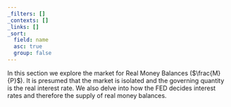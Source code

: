 ```yaml
---
_filters: []
_contexts: []
_links: []
_sort:
  field: name
  asc: true
  group: false
---
```

In this section we explore the market for Real Money Balances ($\frac{M}{P}$). It is presumed that the market is isolated and the governing quantity is the real interest rate. We also delve into how the FED decides interest rates and therefore the supply of real money balances.